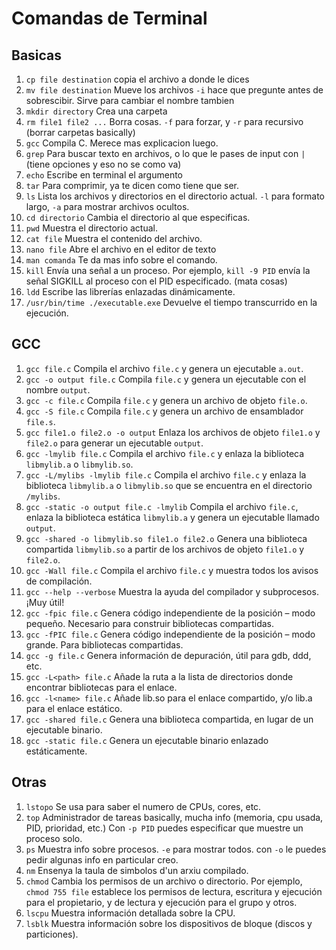 # Comandas de Terminal
## Basicas
1. `cp file destination`
copia el archivo a donde le dices
2. `mv file destination`
Mueve los archivos `-i` hace que pregunte antes de sobrescibir. Sirve para cambiar el nombre tambien
3. `mkdir directory`
Crea una carpeta
4. `rm file1 file2 ...`
Borra cosas. `-f` para forzar, y `-r` para recursivo (borrar carpetas basically)
5. `gcc`
Compila C. Merece mas explicacion luego.
6. `grep`
Para buscar texto en archivos, o lo que le pases de input con `|` (tiene opciones y eso no se como va)
7. `echo`
Escribe en terminal el argumento
8. `tar`
Para comprimir, ya te dicen como tiene que ser.
9. `ls`
Lista los archivos y directorios en el directorio actual. `-l` para formato largo, `-a` para mostrar archivos ocultos.
10. `cd directorio`
Cambia el directorio al que especificas.
11. `pwd`
Muestra el directorio actual.
12. `cat file`
Muestra el contenido del archivo.
13. `nano file`
Abre el archivo en el editor de texto
14. `man comanda`
Te da mas info sobre el comando.
15. `kill`
Envía una señal a un proceso. Por ejemplo, `kill -9 PID` envía la señal SIGKILL al proceso con el PID especificado.
(mata cosas)
16. `ldd`
Escribe las librerías enlazadas dinámicamente.
17. `/usr/bin/time ./executable.exe`
Devuelve el tiempo transcurrido en la ejecución.

## GCC

1. `gcc file.c`
Compila el archivo `file.c` y genera un ejecutable  `a.out`.
2. `gcc -o output file.c`
Compila `file.c` y genera un ejecutable con el nombre `output`.
3. `gcc -c file.c`
Compila `file.c` y genera un archivo de objeto `file.o`.
4. `gcc -S file.c`
Compila `file.c` y genera un archivo de ensamblador `file.s`.
5. `gcc file1.o file2.o -o output`
Enlaza los archivos de objeto `file1.o` y `file2.o` para generar un ejecutable `output`.
6. `gcc -lmylib file.c`
Compila el archivo `file.c` y enlaza la biblioteca `libmylib.a` o `libmylib.so`.
7. `gcc -L/mylibs -lmylib file.c`
Compila el archivo `file.c` y enlaza la biblioteca `libmylib.a` o `libmylib.so` que se encuentra en el directorio `/mylibs`.
8. `gcc -static -o output file.c -lmylib`
Compila el archivo `file.c`, enlaza la biblioteca estática `libmylib.a` y genera un ejecutable llamado `output`.
9. `gcc -shared -o libmylib.so file1.o file2.o`
Genera una biblioteca compartida `libmylib.so` a partir de los archivos de objeto `file1.o` y `file2.o`.
10. `gcc -Wall file.c`
Compila el archivo `file.c` y muestra todos los avisos de compilación.
11. `gcc --help --verbose`
Muestra la ayuda del compilador y subprocesos. ¡Muy útil!
12. `gcc -fpic file.c`
Genera código independiente de la posición – modo pequeño. Necesario para construir bibliotecas compartidas.
13. `gcc -fPIC file.c`
Genera código independiente de la posición – modo grande. Para bibliotecas compartidas.
14. `gcc -g file.c`
Genera información de depuración, útil para gdb, ddd, etc.
15. `gcc -L<path> file.c`
Añade la ruta a la lista de directorios donde encontrar bibliotecas para el enlace.
16. `gcc -l<name> file.c`
Añade lib<name>.so para el enlace compartido, y/o lib<name>.a para el enlace estático.
17. `gcc -shared file.c`
Genera una biblioteca compartida, en lugar de un ejecutable binario.
18. `gcc -static file.c`
Genera un ejecutable binario enlazado estáticamente.


## Otras
1. `lstopo`
Se usa para saber el numero de CPUs, cores, etc.
2. `top`
Administrador de tareas basically, mucha info (memoria, cpu usada, PID, prioridad, etc.)
Con `-p PID` puedes especificar que muestre un proceso solo.
3. `ps`
Muestra info sobre procesos. `-e` para mostrar todos. con `-o` le puedes pedir algunas info en particular creo.
4. `nm`
Ensenya la taula de simbolos d'un arxiu compilado.
4. `chmod`
Cambia los permisos de un archivo o directorio. Por ejemplo, `chmod 755 file` establece los permisos de lectura, escritura y ejecución para el propietario, y de lectura y ejecución para el grupo y otros.
5. `lscpu`
Muestra información detallada sobre la CPU.
6. `lsblk`
Muestra información sobre los dispositivos de bloque (discos y particiones).
